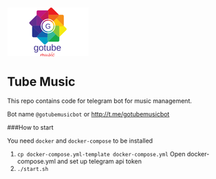 ![logo](./logo1.png)
# Tube Music

This repo contains code for telegram bot for music management. 

Bot name `@gotubemusicbot` or http://t.me/gotubemusicbot

###How to start

You need `docker` and `docker-compose` to be installed

1. `cp docker-compose.yml-template docker-compose.yml`
Open docker-compose.yml and set up telegram api token
2. `./start.sh`
